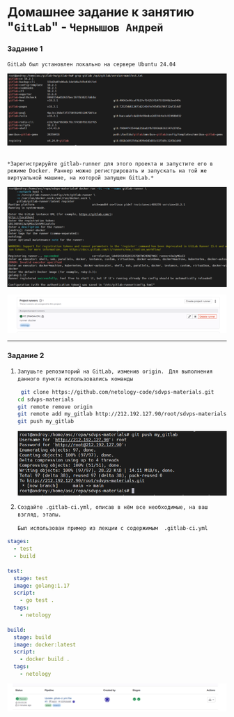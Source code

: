 # Домашнее задание к занятию "`GitLab`" - `Чернышов Андрей`

### Задание 1

`GitLab был установлен локально на сервере Ubuntu 24.04`

![Версия Gitlab](https://github.com/ANDREYTOLOGY/gitlab-hw/blob/main/img/gitlab_install.png)


```

*Зарегистрируйте gitlab-runner для этого проекта и запустите его в режиме Docker. Раннер можно регистрировать и запускать на той же виртуальной машине, на которой запущен GitLab.*
```
![Этапы регистрации gitlab-runner](https://github.com/ANDREYTOLOGY/gitlab-hw/blob/main/img/runner-registration.png)

![Запущенный gitlab-runner](https://github.com/ANDREYTOLOGY/gitlab-hw/blob/main/img/runner.png)


---

### Задание 2

1. `Запушьте репозиторий на GitLab, изменив origin.`
  ` Для выполнения данного пункта использовались команды`
   ```bash
    git clone https://github.com/netology-code/sdvps-materials.git
   cd sdvps-materials
   git remote remove origin
   git remote add my_gitlab http://212.192.127.90/root/sdvps-materials.git
   git push my_gitlab
   ```
   ![git_push](https://github.com/ANDREYTOLOGY/gitlab-hw/blob/main/img/push_mygitlab.png)
2. `Создайте .gitlab-ci.yml, описав в нём все необходимые, на ваш взгляд, этапы.`
   
   `Был использован пример из лекции с содержимым  .gitlab-ci.yml`
```yml
stages:
  - test
  - build

test:
  stage: test
  image: golang:1.17
  script: 
    - go test .
  tags:
    - netology

build:
  stage: build
  image: docker:latest
  script:
    - docker build .
  tags:
    - netology
```
![gitlab_ci](https://github.com/ANDREYTOLOGY/gitlab-hw/blob/main/img/gitlab-ci.png)
